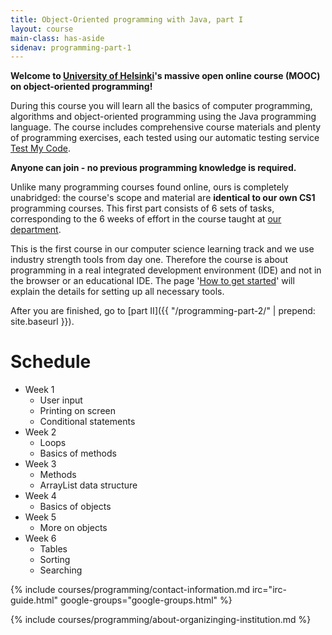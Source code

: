 ```yaml
---
title: Object-Oriented programming with Java, part I
layout: course
main-class: has-aside
sidenav: programming-part-1
---
```

**Welcome to [University of Helsinki](http://helsinki.fi/university)'s massive open online course (MOOC) on object-oriented programming!** 

During this course you will learn all the basics of computer programming, algorithms and object-oriented programming using the Java programming language. The course includes comprehensive course materials and plenty of programming exercises, each tested using our automatic testing service [Test My Code](https://github.com/testmycode/tmc-server).

**Anyone can join - no previous programming knowledge is required.**

Unlike many programming courses found online, ours is completely unabridged: the course's scope and material are **identical to our own CS1** programming courses. This first part consists of 6 sets of tasks, corresponding to the 6 weeks of effort in the course taught at [our department](http://www.cs.helsinki.fi/en).

This is the first course in our computer science learning track and we use industry strength tools from day one. Therefore the course is about programming in a real integrated development environment (IDE) and not in the browser or an educational IDE. The page '[How to get started](registration-and-how-to-get-started.html)' will explain the details for setting up all necessary tools.

After you are finished, go to [part II]({{ "/programming-part-2/" | prepend: site.baseurl }}). 

# Schedule

- Week 1
	- User input
	- Printing on screen
	- Conditional statements
- Week 2
	- Loops
	- Basics of methods
- Week 3
	- Methods
	- ArrayList data structure
- Week 4
	- Basics of objects
- Week 5
	- More on objects
- Week 6
	- Tables
	- Sorting
	- Searching

{% include courses/programming/contact-information.md irc="irc-guide.html" google-groups="google-groups.html" %}

{% include courses/programming/about-organizinging-institution.md %}